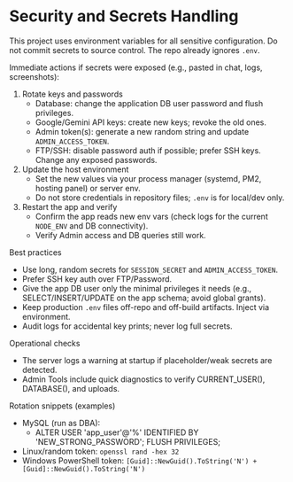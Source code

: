 # Security and Secrets Handling

This project uses environment variables for all sensitive configuration. Do not commit secrets to source control. The repo already ignores `.env`.

Immediate actions if secrets were exposed (e.g., pasted in chat, logs, screenshots):

1. Rotate keys and passwords
   - Database: change the application DB user password and flush privileges.
   - Google/Gemini API keys: create new keys; revoke the old ones.
   - Admin token(s): generate a new random string and update `ADMIN_ACCESS_TOKEN`.
   - FTP/SSH: disable password auth if possible; prefer SSH keys. Change any exposed passwords.
2. Update the host environment
   - Set the new values via your process manager (systemd, PM2, hosting panel) or server env.
   - Do not store credentials in repository files; `.env` is for local/dev only.
3. Restart the app and verify
   - Confirm the app reads new env vars (check logs for the current `NODE_ENV` and DB connectivity).
   - Verify Admin access and DB queries still work.

Best practices

- Use long, random secrets for `SESSION_SECRET` and `ADMIN_ACCESS_TOKEN`.
- Prefer SSH key auth over FTP/Password.
- Give the app DB user only the minimal privileges it needs (e.g., SELECT/INSERT/UPDATE on the app schema; avoid global grants).
- Keep production `.env` files off-repo and off-build artifacts. Inject via environment.
- Audit logs for accidental key prints; never log full secrets.

Operational checks

- The server logs a warning at startup if placeholder/weak secrets are detected.
- Admin Tools include quick diagnostics to verify CURRENT_USER(), DATABASE(), and uploads.

Rotation snippets (examples)

- MySQL (run as DBA):
  - ALTER USER 'app_user'@'%' IDENTIFIED BY 'NEW_STRONG_PASSWORD'; FLUSH PRIVILEGES;
- Linux/random token: `openssl rand -hex 32`
- Windows PowerShell token: `[Guid]::NewGuid().ToString('N') + [Guid]::NewGuid().ToString('N')`
